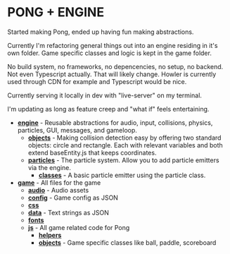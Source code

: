 # PONG + ENGINE

Started making Pong, ended up having fun making abstractions.

Currently I'm refactoring general things out into an engine residing in it's own folder. Game specific classes and logic is kept in the game folder.

No build system, no frameworks, no depencencies, no setup, no backend. Not even Typescript actually. That will likely change. Howler is currently used through CDN for example and Typescript would be nice.

Currently serving it locally in dev with "live-server" on my terminal.

I'm updating as long as feature creep and "what if" feels entertaining.

<!-- tree generated by markdown-notes-tree starts here -->

- [**engine**](engine) - Reusable abstractions for audio, input, collisions, physics, particles, GUI, messages, and gameloop.
    - [**objects**](engine/objects) - Making collision detection easy by offering two standard objects: circle and rectangle. Each with relevant variables and both extend baseEntity.js that keeps coordinates.
    - [**particles**](engine/particles) - The particle system. Allow you to add particle emitters via the engine.
        - [**classes**](engine/particles/classes) - A basic particle emitter using the particle class.
- [**game**](game) - All files for the game
    - [**audio**](game/audio) - Audio assets
    - [**config**](game/config) - Game config as JSON
    - [**css**](game/css)
    - [**data**](game/data) - Text strings as JSON
    - [**fonts**](game/fonts)
    - [**js**](game/js) - All game related code for Pong
        - [**helpers**](game/js/helpers)
        - [**objects**](game/js/objects) - Game specific classes like ball, paddle, scoreboard

<!-- tree generated by markdown-notes-tree ends here -->
